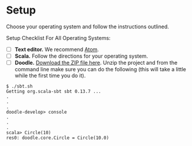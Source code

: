 # Setup

Choose your operating system and follow the instructions outlined.

Setup Checklist For All Operating Systems:

- [ ] **Text editor.** We recommend [Atom](https://atom.io/).
- [ ] **Scala.** Follow the directions for your operating system.
- [ ] **Doodle.** [Download the ZIP file here](https://github.com/scalabridge/curriculum/raw/master/doodle.zip). Unzip the project and from the command line make sure you can do the following (this will take a little while the first time you do it).

```
$ ./sbt.sh
Getting org.scala-sbt sbt 0.13.7 ...
.
.
.
doodle-develop> console
.
.
.
scala> Circle(10)
res0: doodle.core.Circle = Circle(10.0)
```
